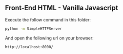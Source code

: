 ## Front-End HTML - Vanilla Javascript

Execute the follow command in this folder:

```sh
python -m SimpleHTTPServer
```

And open the following url on your browser:

```
http://localhost:8000/
```
